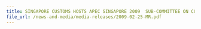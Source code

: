 ```yaml
---
title: SINGAPORE CUSTOMS HOSTS APEC SINGAPORE 2009  SUB-COMMITTEE ON CUSTOMS PROCEDURES MEETING 
file_url: /news-and-media/media-releases/2009-02-25-MR.pdf
---
```

